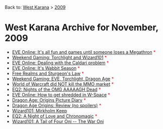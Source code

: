 Back to: [West Karana](/posts/westkarana.md) > [2009](/posts/2009/westkarana.md)
# West Karana Archive for November, 2009

* [EVE Online: It's all fun and games until someone loses a Megathron](4389.md) <span style="color:red;">*</span>
* [Weekend Gaming: Torchlight and Wizard101](4393.md) <span style="color:red;">*</span>
* [EVE Online: Dealing with the Caldari problem](4400.md) <span style="color:red;">*</span>
* [EVE Online: It's Wabbit Season](4403.md) <span style="color:red;">*</span>
* [Free Realms and Sturgeon's Law](4409.md) <span style="color:red;">*</span>
* [Weekend Gaming: EVE, Torchlight, Dragon Age](4414.md) <span style="color:red;">*</span>
* [World of Warcraft did NOT kill the MMO market](4419.md) <span style="color:red;">*</span>
* [EQ2: Nights of the OMG AAAAAGH Dead](4422.md) <span style="color:red;">*</span>
* [EVE Online: How to get shredded in W-Space](4427.md) <span style="color:red;">*</span>
* [Dragon Age: Origins Picture Diary](4431.md) <span style="color:red;">*</span>
* [Dragon Age Origins: Review (no spoilers)](4442.md) <span style="color:red;">*</span>
* [Wizard101: Mirkholm Keep](4446.md) <span style="color:red;"></span>
* [EQ2: A Night of Love and Chronomagic](4452.md) <span style="color:red;">*</span>
* [Wizard101: A Tail of Four Oni -- The War Oni](4456.md) <span style="color:red;"></span>
